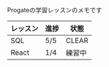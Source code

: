 Progateの学習レッスンのメモです


| レッスン | 進捗 | 状態   |
| -------- | ---- | ------ |
| SQL      | 5/5  | CLEAR  |
| React    | 1/4  | 練習中 |
